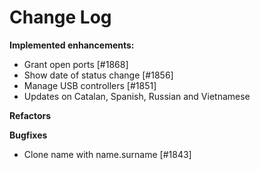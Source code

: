 # Change Log

**Implemented enhancements:**

- Grant open ports [\#1868]
- Show date of status change [\#1856]
- Manage USB controllers [\#1851]
- Updates on Catalan, Spanish, Russian and Vietnamese

**Refactors**

**Bugfixes**

- Clone name with name.surname [\#1843]
